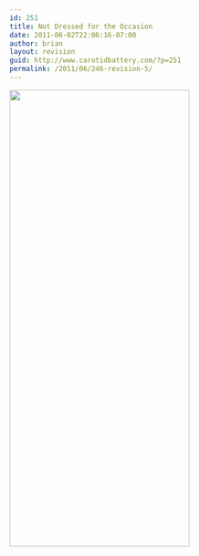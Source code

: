 ```yaml
---
id: 251
title: Not Dressed for the Occasion
date: 2011-06-02T22:06:16-07:00
author: brian
layout: revision
guid: http://www.carotidbattery.com/?p=251
permalink: /2011/06/246-revision-5/
---
```

<img class="alignnone" title="Not Dressed for the Occasion" src="https://i2.wp.com/lh4.googleusercontent.com/-cU_lYUbuBiY/TehqNzDICgI/AAAAAAAAJqs/nUS0gQ5n6R0/s800/IMG_20110602_170735_stitch2.jpg?resize=315%2C800&#038;ssl=1" alt="" width="315" height="800" data-recalc-dims="1" />